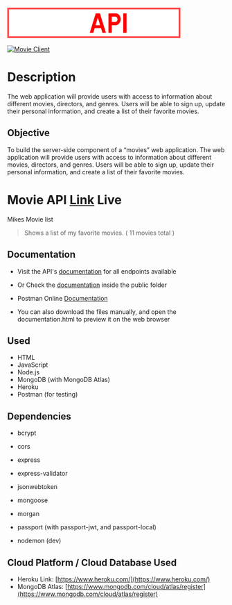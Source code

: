 [<picture><source media="(prefers-color-scheme: dark)" srcset="https://github.com/vppelli/Vppelli/blob/main/img/MOVEAPI.png"><source media="(prefers-color-scheme: light)" srcset="https://github.com/vppelli/Vppelli/blob/main/img/LMOVEAPI.png"><img alt="Movie API link" src="https://github.com/vppelli/Vppelli/blob/main/img/MOVEAPI.png">
</picture>](https://github.com/vppelli/movie_api)

[![Movie Client][Client-shield]][Client-url]

# Description
The web application will provide users with access to information about different movies, directors, and genres. Users will be able to sign up, update their personal information, and create a list of their favorite movies.

## Objective
To build the server-side component of a “movies” web application. The web application will provide users with access to information about different movies, directors, and genres. Users will be able to sign up, update their personal information, and create a list of their favorite movies.



# Movie API [Link](https://movie-mikes-7b54f5710543.herokuapp.com) Live

Mikes Movie list
> Shows a list of my favorite movies. ( 11 movies total )

## Documentation
- Visit the API's [documentation](https://movie-mikes-7b54f5710543.herokuapp.com/documentation.html) for all endpoints available
- Or Check the [documentation](./public/documentation.html) inside the public folder
- Postman Online [Documentation](https://documenter.getpostman.com/view/31090300/2s9YyvCLfc)

- You can also download the files manually, and open the documentation.html to preview it on the web browser

## Used
- HTML
- JavaScript
- Node.js
- MongoDB (with MongoDB Atlas)
- Heroku
- Postman (for testing)

## Dependencies
- bcrypt
- cors
- express
- express-validator
- jsonwebtoken
- mongoose
- morgan
- passport (with passport-jwt, and passport-local)

- nodemon (dev)

## Cloud Platform / Cloud Database Used
- Heroku Link: [https://www.heroku.com/](https://www.heroku.com/)
- MongoDB Atlas: [https://www.mongodb.com/cloud/atlas/register](https://www.mongodb.com/cloud/atlas/register)

[Client-shield]: https://img.shields.io/badge/Movie_Client-open-green
[Client-url]: https://github.com/vppelli/movie_client
